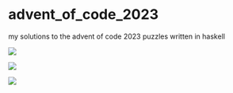# advent_of_code_2023
my solutions to the advent of code 2023 puzzles written in haskell

![](https://img.shields.io/badge/day%20📅-22-blue)

![](https://img.shields.io/badge/stars%20⭐-34-yellow)

![](https://img.shields.io/badge/days%20completed-17-red)

